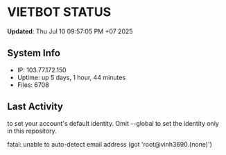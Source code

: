 # VIETBOT STATUS
**Updated**: Thu Jul 10 09:57:05 PM +07 2025

## System Info
- IP: 103.77.172.150
- Uptime: up 5 days, 1 hour, 44 minutes
- Files: 6708

## Last Activity

to set your account's default identity.
Omit --global to set the identity only in this repository.

fatal: unable to auto-detect email address (got 'root@vinh3690.(none)')
